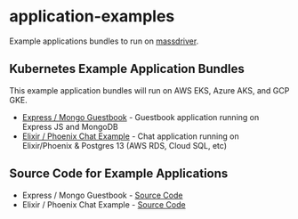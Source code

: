 # application-examples

Example applications bundles to run on [massdriver](https://massdriver.cloud).

## Kubernetes Example Application Bundles

This example application bundles will run on AWS EKS, Azure AKS, and GCP GKE.

* [Express / Mongo Guestbook](./k8s/express-mongo-guestbook/) - Guestbook application running on Express JS and MongoDB
* [Elixir / Phoenix Chat Example](./k8s/phoenix-chat-example) - Chat application running on Elixir/Phoenix & Postgres 13 (AWS RDS, Cloud SQL, etc)

## Source Code for Example Applications

* Express / Mongo Guestbook - [Source Code](https://github.com/massdriver-cloud/express-mongo-guestbook)
* Elixir / Phoenix Chat Example - [Source Code](https://github.com/massdriver-cloud/phoenix-chat-example)
